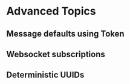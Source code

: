 # Advanced Topics
## Message defaults using Token
## Websocket subscriptions
## Deterministic UUIDs

